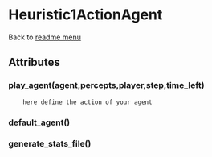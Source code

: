 # Heuristic1ActionAgent
Back to [readme menu](../README.md)

## Attributes
### play_agent(agent,percepts,player,step,time_left)

        here define the action of your agent
        
### default_agent()
### generate_stats_file()
